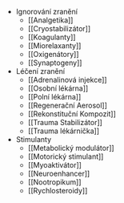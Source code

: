* Ignorování zranění
    * [[Analgetika]]
    * [[Cryostabilizátor]]
    * [[Koagulanty]]
    * [[Miorelaxanty]]
    * [[Oxigenátory]]
    * [[Synaptogeny]]
* Léčení zranění
    * [[Adrenalinová injekce]]
    * [[Osobní lékárna]]
    * [[Polní lékárna]]
    * [[Regenerační Aerosol]]
    * [[Rekonstituční Kompozit]]
    * [[Trauma Stabilizátor]]
    * [[Trauma lékárnička]]
* Stimulanty
    * [[Metabolický modulátor]]
    * [[Motorický stimulant]]
    * [[Myoaktivátor]]
    * [[Neuroenhancer]]
    * [[Nootropikum]]
    * [[Rychlosteroidy]]